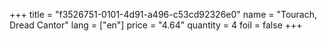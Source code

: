 +++
title = "f3526751-0101-4d91-a496-c53cd92326e0"
name = "Tourach, Dread Cantor"
lang = ["en"]
price = "4.64"
quantity = 4
foil = false
+++
